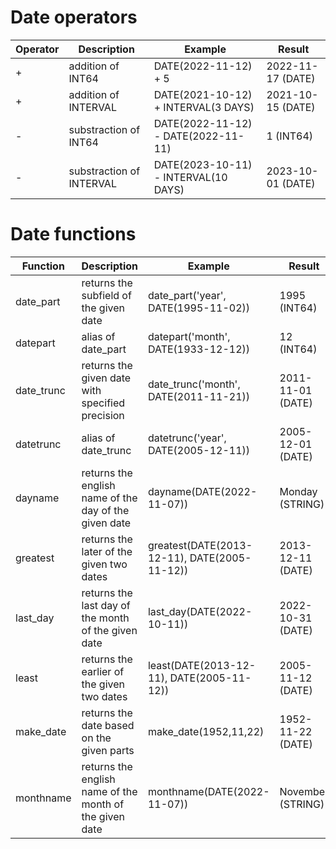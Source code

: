 # Date operators
| Operator | Description | Example | Result |
| ----------- | ----------- |  ----------- |  ----------- |
| + | addition of INT64 | DATE(2022-11-12) + 5  | 2022-11-17 (DATE) | 
| + | addition of INTERVAL | DATE(2021-10-12) + INTERVAL(3 DAYS) | 2021-10-15 (DATE) |
| - | substraction of INT64 | DATE(2022-11-12) - DATE(2022-11-11) | 1 (INT64)|
| - | substraction of INTERVAL | DATE(2023-10-11) - INTERVAL(10 DAYS) | 2023-10-01 (DATE) |
# Date functions
| Function | Description | Example | Result |
| ----------- | ----------- |  ----------- |  ----------- |
| date_part | returns the subfield of the given date | date_part('year', DATE(1995-11-02)) | 1995 (INT64) |
| datepart | alias of date_part | datepart('month', DATE(1933-12-12)) | 12 (INT64) |
| date_trunc | returns the given date with specified precision | date_trunc('month', DATE(2011-11-21)) | 2011-11-01 (DATE) |
| datetrunc | alias of date_trunc | datetrunc('year', DATE(2005-12-11)) | 2005-12-01 (DATE) |
| dayname | returns the english name of the day of the given date | dayname(DATE(2022-11-07)) | Monday (STRING) | 
| greatest | returns the later of the given two dates | greatest(DATE(2013-12-11), DATE(2005-11-12)) | 2013-12-11 (DATE) |
| last_day | returns the last day of the month of the given date | last_day(DATE(2022-10-11)) | 2022-10-31 (DATE) |
| least | returns the earlier of the given two dates | least(DATE(2013-12-11), DATE(2005-11-12)) | 2005-11-12 (DATE) |
| make_date | returns the date based on the given parts | make_date(1952,11,22) | 1952-11-22 (DATE) |
| monthname | returns the english name of the month of the given date | monthname(DATE(2022-11-07)) | November (STRING) |
